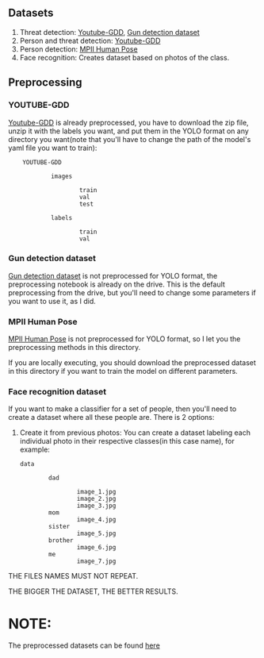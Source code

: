 ## Datasets

1. Threat detection: [Youtube-GDD](https://github.com/UCAS-GYX/YouTube-GDD/tree/main), [Gun detection dataset](https://drive.google.com/drive/folders/179q_MNjx0ipzybhdjpQTxVu3IbI-5lWl)
2. Person and threat detection: [Youtube-GDD](https://github.com/UCAS-GYX/YouTube-GDD/tree/main)
3. Person detection: [MPII Human Pose](http://human-pose.mpi-inf.mpg.de/#download)
4. Face recognition: Creates dataset based on photos of the class.

## Preprocessing

### YOUTUBE-GDD

[Youtube-GDD](https://github.com/UCAS-GYX/YouTube-GDD/tree/main) is already preprocessed, you have to download the zip file, unzip it with the labels you want, and put them in the YOLO format on any directory you want(note that you'll have to change the path of the model's yaml file you want to train):

        YOUTUBE-GDD

                images

                        train
                        val
                        test

                labels

                        train
                        val

### Gun detection dataset

[Gun detection dataset](https://drive.google.com/drive/folders/179q_MNjx0ipzybhdjpQTxVu3IbI-5lWl) is not preprocessed for YOLO format, the preprocessing notebook is already on the drive. This is the default preprocessing from the drive, but you'll need to change some parameters if you want to use it, as I did.

### MPII Human Pose

[MPII Human Pose](http://human-pose.mpi-inf.mpg.de/#download) is not preprocessed for YOLO format, so I let you the preprocessing methods in this directory.

If you are locally executing, you should download the preprocessed dataset in this directory if you want to train the model on different parameters.

### Face recognition dataset

If you want to make a classifier for a set of people, then you'll need to create a dataset where all these people are. There is 2 options:

1.  Create it from previous photos: You can create a dataset labeling each individual photo in their respective classes(in this case name), for example:

        data

                dad

                        image_1.jpg
                        image_2.jpg
                        image_3.jpg
                mom
                        image_4.jpg
                sister
                        image_5.jpg
                brother
                        image_6.jpg
                me
                        image_7.jpg

THE FILES NAMES MUST NOT REPEAT.

THE BIGGER THE DATASET, THE BETTER RESULTS.

# NOTE:

The preprocessed datasets can be found [here](SIKEEEE)
